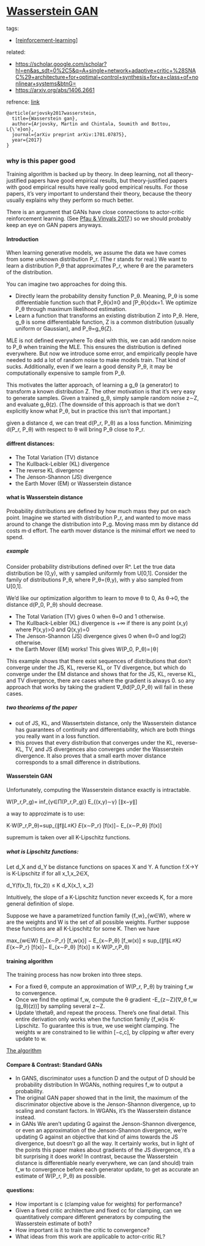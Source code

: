 # [Wasserstein GAN](https://www.alexirpan.com/2017/02/22/wasserstein-gan.html)
tags:
- [[reinforcement-learning]]

related:
- https://scholar.google.com/scholar?hl=en&as_sdt=0%2C5&q=A+single+network+adaptive+critic+%28SNAC%29+architecture+for+optimal+control+synthesis+for+a+class+of+nonlinear+systems&btnG=
- https://arxiv.org/abs/1406.2661

refrence: [link](https://arxiv.org/abs/1701.07875)
```
@article{arjovsky2017wasserstein,
  title={Wasserstein gan},
  author={Arjovsky, Martin and Chintala, Soumith and Bottou, L{\'e}on},
  journal={arXiv preprint arXiv:1701.07875},
  year={2017}
}
```

### why is this paper good
Training algorithm is backed up by theory. In deep learning, not all theory-justified papers have good empirical results, but theory-justified papers with good empirical results have really good empirical results. For those papers, it’s very important to understand their theory, because the theory usually explains why they perform so much better.

There is an argument that GANs have close connections to actor-critic reinforcement learning. (See [Pfau & Vinyals 2017](https://arxiv.org/abs/1610.01945).) so we should probably keep an eye on GAN papers anyways.

#### Introduction

When learning generative models, we assume the data we have comes from some unknown distribution P_r. (The r stands for real.) We want to learn a distribution P_θ that approximates P_r, where θ are the parameters of the distribution.

You can imagine two approaches for doing this.

* Directly learn the probability density function P_θ. Meaning, P_θ
​​  is some differentiable function such that P_θ(x)≥0 and ∫P_θ(x)dx=1. We optimize P_θ through maximum likelihood estimation.
* Learn a function that transforms an existing distribution Z into P_θ. Here, g_θ is some differentiable function, Z is a common distribution (usually uniform or Gaussian), and P_θ=g_θ(Z).

MLE is not defined everywhere To deal with this, we can add random noise to P_θ when training the MLE. This ensures the distribution is defined everywhere. But now we introduce some error, and empirically people have needed to add a lot of random noise to make models train. That kind of sucks. Additionally, even if we learn a good density P_​θ, it may be computationally expensive to sample from P_θ.

This motivates the latter approach, of learning a g_​θ (a generator) to transform a known distribution Z. The other motivation is that it’s very easy to generate samples. Given a trained g_θ, simply sample random noise z∼Z, and evaluate g_θ(z). (The downside of this approach is that we don’t explicitly know what P_θ, but in practice this isn’t that important.)

given a distance d, we can treat d(P_r, P_θ) as a loss function. Minimizing d(P_r, P_θ) with respect to θ will bring P_θ close to P_r.

#### diffrent distances:
* The Total Variation (TV) distance
* The Kullback-Leibler (KL) divergence
* The reverse KL divergence
* The Jenson-Shannon (JS) divergence
* the Earth Mover (EM) or Wasserstein distance

#### what is Wasserstein distance
Probability distributions are defined by how much mass they put on each point. Imagine we started with distribution P_r, and wanted to move mass around to change the distribution into P_g. Moving mass mm by distance dd costs m⋅d effort. The earth mover distance is the minimal effort we need to spend.

##### example
Consider probability distributions defined over R^​. Let the true data distribution be (0,y), with y sampled uniformly from U[0,1]. Consider the family of distributions P_θ, where P_θ=(θ,y), with y also sampled from U[0,1].

We’d like our optimization algorithm to learn to move θ to 0, As θ→0, the distance d(P_0, P_θ) should decrease.
* The Total Variation (TV) gives 0 when θ=0 and 1 otherwise.
* The Kullback-Leibler (KL) divergence is +∞ if there is any point (x,y) where P(x,y)>0 and Q(x,y)=0
* The Jenson-Shannon (JS) divergence gives 0 when θ=0 and log(2) otherwise.
* the Earth Mover (EM) works! This gives W(P_0, P_θ)=∣θ∣

This example shows that there exist sequences of distributions that don’t converge under the JS, KL, reverse KL, or TV divergence, but which do converge under the EM distance and shows that for the JS, KL, reverse KL, and TV divergence, there are cases where the gradient is always 0. so any approach that works by taking the gradient ∇_θd(P_0,P_θ) will fail in these cases.

##### two theoriems of the paper
 * out of JS, KL, and Wassertstein distance, only the Wasserstein distance has guarantees of continuity and differentiability, which are both things you really want in a loss function.
 * this proves that every distribution that converges under the KL, reverse-KL, TV, and JS divergences also converges under the Wasserstein divergence. It also proves that a small earth mover distance corresponds to a small difference in distributions.

#### Wasserstein GAN
Unfortunately, computing the Wasserstein distance exactly is intractable.

W(P_​r,P_g)= inf_{γ∈Π(P_r,P_g)} E_{​(x,y)∼γ} [∥x−y∥]

a way to approzimate is to use:

K⋅W(P_r,P_θ)=sup_{∥f∥_L≤K} E_{x∼P_r} [f(x)]− E_{x∼P_θ} [f(x)]

supremum is taken over all K-Lipschitz functions.

##### what is Lipschitz functions:
Let d_X and d_Y be distance functions on spaces X and Y. A function f:X→Y is K-Lipschitz if for all x_1,x_2∈X,

d_Y(f(x_1), f(x_2)) ≤ K d_X(x_1, x_2)

Intuitively, the slope of a K-Lipschitz function never exceeds K, for a more general definition of slope.

Suppose we have a parametrized function family \{f_w\}_{w∈W}, where w are the weights and W is the set of all possible weights. Further suppose these functions are all K-Lipschitz for some K. Then we have

​max_{​w∈W} E_{x∼P_r} [f_w(x)] − E_{x∼P_θ} [f_w(x)] ≤ sup_{∥f∥_L≤K} E_{x∼P_r} [f(x)]− E_{x∼P_θ} [f(x)] ≤ K⋅W(P_r,P_θ)

#### training algorithm
The training process has now broken into three steps.

* For a fixed θ, compute an approximation of W(P_r, P_θ) by training f_w to convergence.
* Once we find the optimal f_w, compute the θ gradient -E_{z∼Z}[∇_θ f_w (g_θ)(z))] by sampling several z∼Z.
* Update \thetaθ, and repeat the process.
There’s one final detail. This entire derivation only works when the function family \{f_w\}is K-Lipschitz. To guarantee this is true, we use weight clamping. The weights w are constrained to lie within [−c,c], by clipping w after every update to w.​​

[The algorithm](https://www.alexirpan.com/public/wasserstein/algorithm.png)

#### Compare & Contrast: Standard GANs
* In GANS, discriminator uses a function D and the output of D should be probability distribution
In WGANs, nothing requires f_w to output a probability.
* The original GAN paper showed that in the limit, the maximum of the discriminator objective above is the Jenson-Shannon divergence, up to scaling and constant factors.
In WGANs, it’s the Wasserstein distance instead.
* in GANs We aren’t updating G against the Jenson-Shannon divergence, or even an approximation of the Jenson-Shannon divergence, we’re updating G against an objective that kind of aims towards the JS divergence, but doesn’t go all the way. It certainly works, but in light of the points this paper makes about gradients of the JS divergence, it’s a bit surprising it does work!
In contrast, because the Wasserstein distance is differentiable nearly everywhere, we can (and should) train f_w to convergence before each generator update, to get as accurate an estimate of W(P_r, P_θ) as possible.

#### questions:
* How important is c (clamping value for weights) for performance?
* Given a fixed critic architecture and fixed cc for clamping, can we quantitatively compare different generators by computing the Wasserstein estimate of both?
* How important is it to train the critic to convergence?
* What ideas from this work are applicable to actor-critic RL?


[//begin]: # "Autogenerated link references for markdown compatibility"
[reinforcement-learning]: ..\reinforcement-learning "Reinforcement Learning"
[//end]: # "Autogenerated link references"